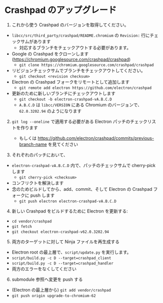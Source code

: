 # Crashpad のアップグレード

1. これから使う Crashpad のバージョンを取得してください。
  - `libcc/src/third_party/crashpad/README.chromium` の `Revision:` 行にチェックサムがあります
    - 対応するブランチをチェックアウトする必要があります。
  - Google の Crashpad をクローンします (https://chromium.googlesource.com/crashpad/crashpad)
    - `git clone https://chromium.googlesource.com/crashpad/crashpad`
  - リビジョンチェックサムでブランチをチェックアウトしてください。
      - `git checkout <revision checksum>`
  - Electron の Crashpad フォークをリモートとして追加します
    - `git remote add electron https://github.com/electron/crashpad`
  - 更新のために新しいブランチにチェックアウトします
    - `git checkout -b electron-crashpad-vA.B.C.D`
    - `A.B.C.D` は `libcc/VERSION` にある Chromium のバージョンで、`62.0.3202.94` のようになります

2. `git log --oneline` で適用する必要がある Electron パッチのチェックリストを作ります
    - もしくは https://github.com/electron/crashpad/commits/previous-branch-name を見てください

3. それぞれのパッチにおいて、
  - `electron-crashpad-vA.B.C.D` 内で、パッチのチェックサムで cherry-pick します
    - `git cherry-pick <checksum>`
  - コンフリクトを解決します
  - 念のためビルドしてから、add、commit、そして Electron の Crashpad フォークに push します
    - `git push electron electron-crashpad-vA.B.C.D`

4. 新しい Crashpad をビルドするために Electron を更新する:
  - `cd vendor/crashpad`
  - `git fetch`
  - `git checkout electron-crashpad-v62.0.3202.94`
5. 両方のターゲットに対して Ninja ファイルを再生成する
  - Electron root の最上層で、`script/update.py` を実行します。
  - `script/build.py -c D --target=crashpad_client`
  - `script/build.py -c D --target=crashpad_handler`
  - 両方のエラーをなくしてください
6. submodule 参照へ変更を push する
  - (Electron の最上層から) `git add vendor/crashpad`
  - `git push origin upgrade-to-chromium-62`
